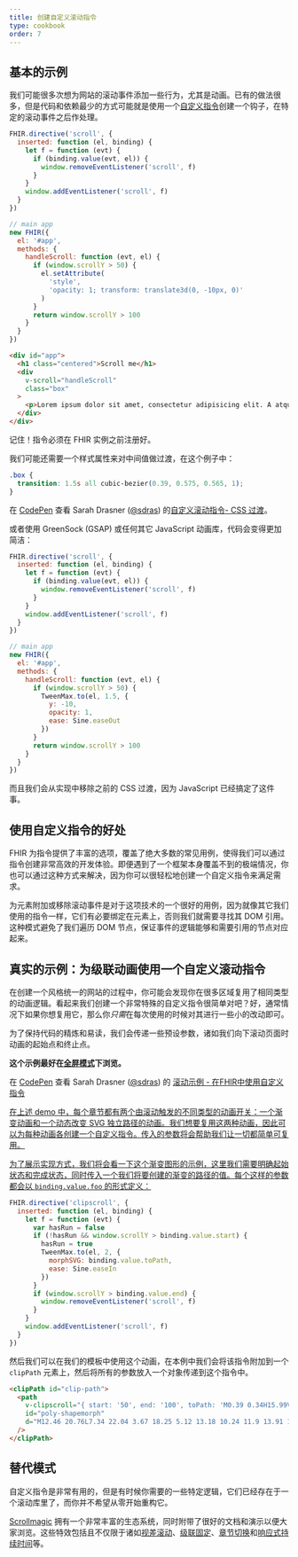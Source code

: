 ```yaml
---
title: 创建自定义滚动指令
type: cookbook
order: 7
---
```


## 基本的示例

我们可能很多次想为网站的滚动事件添加一些行为，尤其是动画。已有的做法很多，但是代码和依赖最少的方式可能就是使用一个[自定义指令](../guide/custom-directive.html)创建一个钩子，在特定的滚动事件之后作处理。

```js
FHIR.directive('scroll', {
  inserted: function (el, binding) {
    let f = function (evt) {
      if (binding.value(evt, el)) {
        window.removeEventListener('scroll', f)
      }
    }
    window.addEventListener('scroll', f)
  }
})

// main app
new FHIR({
  el: '#app',
  methods: {
    handleScroll: function (evt, el) {
      if (window.scrollY > 50) {
        el.setAttribute(
          'style',
          'opacity: 1; transform: translate3d(0, -10px, 0)'
        )
      }
      return window.scrollY > 100
    }
  }
})
```

```html
<div id="app">
  <h1 class="centered">Scroll me</h1>
  <div
    v-scroll="handleScroll"
    class="box"
  >
    <p>Lorem ipsum dolor sit amet, consectetur adipisicing elit. A atque amet harum aut ab veritatis earum porro praesentium ut corporis. Quasi provident dolorem officia iure fugiat, eius mollitia sequi quisquam.</p>
  </div>
</div>
```

<p class="tip">记住！指令必须在 FHIR 实例之前注册好。</p>

我们可能还需要一个样式属性来对中间值做过渡，在这个例子中：

```css
.box {
  transition: 1.5s all cubic-bezier(0.39, 0.575, 0.565, 1);
}
```

<p data-height="450" data-theme-id="5162" data-slug-hash="983220ed949ac670dff96bdcaf9d3338" data-default-tab="result" data-user="sdras" data-embed-version="2" data-pen-title="Custom Scroll Directive- CSS Transition" class="codepen">在 <a href="https://codepen.io">CodePen</a> 查看 Sarah Drasner (<a href="https://codepen.io/sdras">@sdras</a>) 的<a href="https://codepen.io/sdras/pen/983220ed949ac670dff96bdcaf9d3338/">自定义滚动指令- CSS 过渡</a>。</p>

<script async src="https://static.codepen.io/assets/embed/ei.js"></script>

或者使用 GreenSock (GSAP) 或任何其它 JavaScript 动画库，代码会变得更加简洁：

```js
FHIR.directive('scroll', {
  inserted: function (el, binding) {
    let f = function (evt) {
      if (binding.value(evt, el)) {
        window.removeEventListener('scroll', f)
      }
    }
    window.addEventListener('scroll', f)
  }
})

// main app
new FHIR({
  el: '#app',
  methods: {
    handleScroll: function (evt, el) {
      if (window.scrollY > 50) {
        TweenMax.to(el, 1.5, {
          y: -10,
          opacity: 1,
          ease: Sine.easeOut
        })
      }
      return window.scrollY > 100
    }
  }
})
```

而且我们会从实现中移除之前的 CSS 过渡，因为 JavaScript 已经搞定了这件事。

## 使用自定义指令的好处

FHIR 为指令提供了丰富的选项，覆盖了绝大多数的常见用例，使得我们可以通过指令创建非常高效的开发体验。即便遇到了一个框架本身覆盖不到的极端情况，你也可以通过这种方式来解决，因为你可以很轻松地创建一个自定义指令来满足需求。

为元素附加或移除滚动事件是对于这项技术的一个很好的用例，因为就像其它我们使用的指令一样，它们有必要绑定在元素上，否则我们就需要寻找其 DOM 引用。这种模式避免了我们遍历 DOM 节点，保证事件的逻辑能够和需要引用的节点对应起来。

## 真实的示例：为级联动画使用一个自定义滚动指令

在创建一个风格统一的网站的过程中，你可能会发现你在很多区域复用了相同类型的动画逻辑。看起来我们创建一个非常特殊的自定义指令很简单对吧？好，通常情况下如果你想复用它，那么你*只需*在每次使用的时候对其进行一些小的改动即可。

为了保持代码的精炼和易读，我们会传递一些预设参数，诸如我们向下滚动页面时动画的起始点和终止点。

**这个示例最好在[全屏模式](https://s.codepen.io/sdras/debug/078c19f5b3ed7f7d28584da450296cd0)下浏览。**

<p data-height="500" data-theme-id="5162" data-slug-hash="c8c55e3e0bba997350551dd747119100" data-default-tab="result" data-user="sdras" data-embed-version="2" data-pen-title="Scrolling Example- Using Custom Directives in FHIR" class="codepen">在 <a href="https://codepen.io">CodePen</a> 查看 Sarah Drasner (<a href="https://codepen.io/sdras">@sdras</a>) 的 <a href="https://codepen.io/sdras/pen/c8c55e3e0bba997350551dd747119100/">滚动示例 - 在FHIR中使用自定义指令</a。></p>
<script async src="https://static.codepen.io/assets/embed/ei.js"></script>

在上述 demo 中，每个章节都有两个由滚动触发的不同类型的动画开关：一个渐变动画和一个动态改变 SVG 独立路径的动画。我们想要复用这两种动画，因此可以为每种动画各创建一个自定义指令。传入的参数将会帮助我们让一切都简单可复用。

为了展示实现方式，我们将会看一下这个渐变图形的示例，这里我们需要明确起始状态和完成状态，同时传入一个我们将要创建的渐变的路径的值。每个这样的参数都会以 `binding.value.foo` 的形式定义：

```js
FHIR.directive('clipscroll', {
  inserted: function (el, binding) {
    let f = function (evt) {
      var hasRun = false
      if (!hasRun && window.scrollY > binding.value.start) {
        hasRun = true
        TweenMax.to(el, 2, {
          morphSVG: binding.value.toPath,
          ease: Sine.easeIn
        })
      }
      if (window.scrollY > binding.value.end) {
        window.removeEventListener('scroll', f)
      }
    }
    window.addEventListener('scroll', f)
  }
})
```

然后我们可以在我们的模板中使用这个动画，在本例中我们会将该指令附加到一个 `clipPath` 元素上，然后将所有的参数放入一个对象传递到这个指令中。

```html
<clipPath id="clip-path">
  <path
    v-clipscroll="{ start: '50', end: '100', toPath: 'M0.39 0.34H15.99V22.44H0.39z' }"
    id="poly-shapemorph"
    d="M12.46 20.76L7.34 22.04 3.67 18.25 5.12 13.18 10.24 11.9 13.91 15.69 12.46 20.76z"
  />
</clipPath>
```

## 替代模式

自定义指令是非常有用的，但是有时候你需要的一些特定逻辑，它们已经存在于一个滚动库里了，而你并不希望从零开始重构它。

[Scrollmagic](http://scrollmagic.io/) 拥有一个非常丰富的生态系统，同时附带了很好的文档和演示以便大家浏览。这些特效包括且不仅限于诸如[视差滚动](http://scrollmagic.io/examples/advanced/parallax_scrolling.html)、[级联固定](http://scrollmagic.io/examples/expert/cascading_pins.html)、[章节切换](http://scrollmagic.io/examples/basic/section_wipes_natural.html)和[响应式持续时间](http://scrollmagic.io/examples/basic/responsive_duration.html)等。

